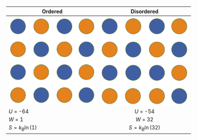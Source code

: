 | Ordered | Disordered |
|---------|:----------:|
| <img src="Ordered.png" alt="caTiO3" style="width: 250px;"/> | <img src="Disordered.png" alt="caTiO3" style="width: 250px;"/> |
| $U$ = -64 |$U$ = -54|
| $W$ = 1 | $W$ = 32 |
| $S = k_B\ln(1)$ | $S = k_B\ln(32)$ |  